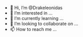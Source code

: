 - 👋 Hi, I’m @Drakeleonidas
- 👀 I’m interested in ...
- 🌱 I’m currently learning ...
- 💞️ I’m looking to collaborate on ...
- 📫 How to reach me ...

<!---
Drakeleonidas/Drakeleonidas is a ✨ special ✨ repository because its `README.md` (this file) appears on your GitHub profile.
You can click the Preview link to take a look at your changes.
--->
